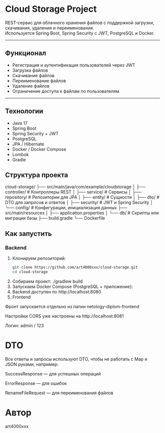 # Cloud Storage Project

REST-сервис для облачного хранения файлов с поддержкой загрузки, скачивания, удаления и переименования.  
Используется Spring Boot, Spring Security с JWT, PostgreSQL и Docker.

---

## Функционал

- Регистрация и аутентификация пользователей через JWT
- Загрузка файлов
- Скачивание файлов
- Переименование файлов
- Удаление файлов
- Ограничение доступа к файлам по пользователям

---

## Технологии

- Java 17
- Spring Boot
- Spring Security + JWT
- PostgreSQL
- JPA / Hibernate
- Docker / Docker Compose
- Lombok
- Gradle

## Структура проекта
cloud-storage/
├── src/main/java/com/example/cloudstorage
│ ├── controller/ # Контроллеры REST
│ ├── service/ # Сервисы
│ ├── repository/ # Репозитории для JPA
│ ├── entity/ # Сущности
│ ├── dto/ # DTO для запросов и ответов
│ ├── security/ # JWT и Spring Security
│ └── config/ # Конфигурации, инициализация данных
├── src/main/resources
│ ├── application.properties
│ └── db/ # Скрипты или миграции базы
├── build.gradle
└── Dockerfile
## Как запустить

### Backend

1. Клонируем репозиторий:
   ```bash
   git clone https://github.com/art4000xxx/cloud-storage.git
   cd cloud-storage
2.   Собираем проект:
   ./gradlew build
3.  Запускаем Docker Compose (PostgreSQL + приложение):
4.  Backend доступен по http://localhost:8080
5.  Frontend

Фронт запускается отдельно из папки netology-diplom-frontend

Настройки CORS уже настроены на http://localhost:8081

Логин: admin / 123
# DTO

Все ответы и запросы используют DTO, чтобы не работать с Map и JSON руками, например:

SuccessResponse — для успешных операций

ErrorResponse — для ошибок

RenameFileRequest — для переименования файлов
# Автор

art4000xxx




